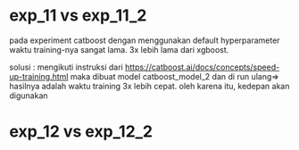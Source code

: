 
# exp_11 vs exp_11_2

pada experiment catboost dengan menggunakan default hyperparameter waktu training-nya sangat lama. 3x lebih lama dari xgboost. 

solusi : mengikuti instruksi dari https://catboost.ai/docs/concepts/speed-up-training.html maka dibuat model catboost_model_2 dan di run ulang=> hasilnya adalah waktu training 3x lebih cepat. oleh karena itu, kedepan akan digunakan 

# exp_12 vs exp_12_2

